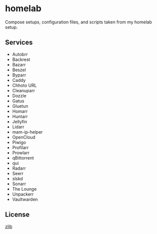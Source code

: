 # homelab

Compose setups, configuration files, and scripts taken from my homelab setup.

## Services

-   Autobrr
-   Backrest
-   Bazarr
-   Beszel
-   Byparr
-   Caddy
-   Chhoto URL
-   Cleanuparr
-   Dozzle
-   Gatus
-   Gluetun
-   Homarr
-   Huntarr
-   Jellyfin
-   Lidarr
-   mam-ip-helper
-   OpenCloud
-   Piwigo
-   Profilarr
-   Prowlarr
-   qBittorrent
-   qui
-   Radarr
-   Seerr
-   slskd
-   Sonarr
-   The Lounge
-   Unpackerr
-   Vaultwarden

## License

[zlib](LICENSE.md)
